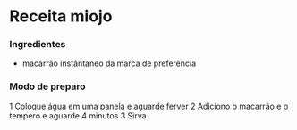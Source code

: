 # Receita miojo
### Ingredientes
 - macarrão instântaneo da marca de preferência
### Modo de preparo
 1 Coloque água em uma panela e aguarde ferver
 2 Adiciono o macarrão e o tempero e aguarde 4 minutos
 3 Sirva
